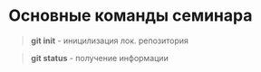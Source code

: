 # Основные команды семинара

>**git init** - иницилизация лок. репозитория

>**git status** - получение информации

